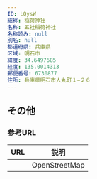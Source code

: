 ```yaml
---
ID: LQysW
総称: 稲荷神社
名称: 五社稲荷神社
名称読み: null
別名: null
都道府県: 兵庫県
区域: 明石市
緯度: 34.6497685
経度: 135.0014313
郵便番号: 6730877
住所: 兵庫県明石市人丸町１−２６
---
```


## その他

### 参考URL

| URL | 説明          |
| --- | ------------- |
|     | OpenStreetMap |
